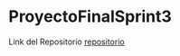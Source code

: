 # ProyectoFinalSprint3
Link del Repositorio
[repositorio](https://mariap92.github.io/ProyectoFinalSprint3/)

